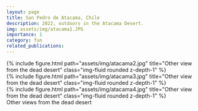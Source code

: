 ```yaml
---
layout: page
title: San Pedro de Atacama, Chile
description: 2022, outdoors in the Atacama Desert. 
img: assets/img/atacama1.JPG
importance: 1
category: fun
related_publications:
---
```



<div class="row">
    <div class="col-sm mt-3 mt-md-0">
        {% include figure.html path="assets/img/atacama2.jpg" title="Other view from the dead desert" class="img-fluid rounded z-depth-1" %}
    </div>
    <div class="col-sm mt-3 mt-md-0">
        {% include figure.html path="assets/img/atacama3.jpg" title="Other view from the dead desert" class="img-fluid rounded z-depth-1" %}
    </div>
    <div class="col-sm mt-3 mt-md-0">
        {% include figure.html path="assets/img/atacama4.jpg" title="Other view from the dead desert" class="img-fluid rounded z-depth-1" %}
    </div>
</div>
<div class="caption">
    Other views from the dead desert
</div>


<!-- The code is simple.
Just wrap your images with `<div class="col-sm">` and place them inside `<div class="row">` (read more about the <a href="https://getbootstrap.com/docs/4.4/layout/grid/">Bootstrap Grid</a> system).
To make images responsive, add `img-fluid` class to each; for rounded corners and shadows use `rounded` and `z-depth-1` classes.
Here's the code for the last row of images above:

{% raw %}
```html
<div class="row justify-content-sm-center">
    <div class="col-sm-8 mt-3 mt-md-0">
        {% include figure.html path="assets/img/6.jpg" title="example image" class="img-fluid rounded z-depth-1" %}
    </div>
    <div class="col-sm-4 mt-3 mt-md-0">
        {% include figure.html path="assets/img/11.jpg" title="example image" class="img-fluid rounded z-depth-1" %}
    </div>
</div>
```
{% endraw %} -->
